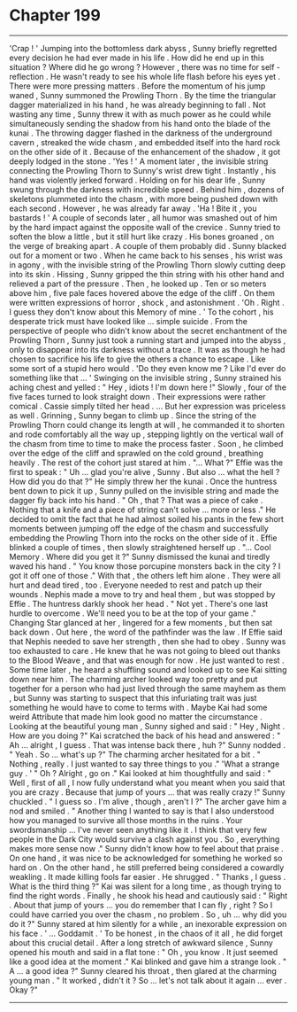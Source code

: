 
# Chapter 199


---

'Crap ! '
Jumping into the bottomless dark abyss , Sunny briefly regretted every decision he had ever made in his life .
How did he end up in this situation ? Where did he go wrong ?
However , there was no time for self - reflection . He wasn't ready to see his whole life flash before his eyes yet .
There were more pressing matters .
Before the momentum of his jump waned , Sunny summoned the Prowling Thorn . By the time the triangular dagger materialized in his hand , he was already beginning to fall . Not wasting any time , Sunny threw it with as much power as he could while simultaneously sending the shadow from his hand onto the blade of the kunai .
The throwing dagger flashed in the darkness of the underground cavern , streaked the wide chasm , and embedded itself into the hard rock on the other side of it . Because of the enhancement of the shadow , it got deeply lodged in the stone .
'Yes ! '
A moment later , the invisible string connecting the Prowling Thorn to Sunny's wrist drew tight . Instantly , his hand was violently jerked forward . Holding on for his dear life , Sunny swung through the darkness with incredible speed . Behind him , dozens of skeletons plummeted into the chasm , with more being pushed down with each second .
However , he was already far away .
'Ha ! Bite it , you bastards ! '
A couple of seconds later , all humor was smashed out of him by the hard impact against the opposite wall of the crevice . Sunny tried to soften the blow a little , but it still hurt like crazy . His bones groaned , on the verge of breaking apart .
A couple of them probably did .
Sunny blacked out for a moment or two . When he came back to his senses , his wrist was in agony , with the invisible string of the Prowling Thorn slowly cutting deep into its skin . Hissing , Sunny gripped the thin string with his other hand and relieved a part of the pressure .
Then , he looked up .
Ten or so meters above him , five pale faces hovered above the edge of the cliff . On them were written expressions of horror , shock , and astonishment .
'Oh . Right . I guess they don't know about this Memory of mine . '
To the cohort , his desperate trick must have looked like … simple suicide . From the perspective of people who didn't know about the secret enchantment of the Prowling Thorn , Sunny just took a running start and jumped into the abyss , only to disappear into its darkness without a trace .
It was as though he had chosen to sacrifice his life to give the others a chance to escape . Like some sort of a stupid hero would .
'Do they even know me ? Like I'd ever do something like that ... '
Swinging on the invisible string , Sunny strained his aching chest and yelled :
" Hey , idiots ! I'm down here !"
Slowly , four of the five faces turned to look straight down . Their expressions were rather comical .
Cassie simply tilted her head .
... But her expression was priceless as well .
Grinning , Sunny began to climb up . Since the string of the Prowling Thorn could change its length at will , he commanded it to shorten and rode comfortably all the way up , stepping lightly on the vertical wall of the chasm from time to time to make the process faster .
Soon , he climbed over the edge of the cliff and sprawled on the cold ground , breathing heavily .
The rest of the cohort just stared at him .
"... What ?"
Effie was the first to speak :
" Uh … glad you're alive , Sunny . But also … what the hell ? How did you do that ?"
He simply threw her the kunai . Once the huntress bent down to pick it up , Sunny pulled on the invisible string and made the dagger fly back into his hand .
" Oh , that ? That was a piece of cake . Nothing that a knife and a piece of string can't solve ... more or less ."
He decided to omit the fact that he had almost soiled his pants in the few short moments between jumping off the edge of the chasm and successfully embedding the Prowling Thorn into the rocks on the other side of it .
Effie blinked a couple of times , then slowly straightened herself up .
"... Cool Memory . Where did you get it ?"
Sunny dismissed the kunai and tiredly waved his hand .
" You know those porcupine monsters back in the city ? I got it off one of those ."
With that , the others left him alone . They were all hurt and dead tired , too . Everyone needed to rest and patch up their wounds .
Nephis made a move to try and heal them , but was stopped by Effie . The huntress darkly shook her head .
" Not yet . There's one last hurdle to overcome . We'll need you to be at the top of your game ."
Changing Star glanced at her , lingered for a few moments , but then sat back down . Out here , the word of the pathfinder was the law . If Effie said that Nephis needed to save her strength , then she had to obey .
Sunny was too exhausted to care . He knew that he was not going to bleed out thanks to the Blood Weave , and that was enough for now .
He just wanted to rest .
Some time later , he heard a shuffling sound and looked up to see Kai sitting down near him . The charming archer looked way too pretty and put together for a person who had just lived through the same mayhem as them , but Sunny was starting to suspect that this infuriating trait was just something he would have to come to terms with .
Maybe Kai had some weird Attribute that made him look good no matter the circumstance .
Looking at the beautiful young man , Sunny sighed and said :
" Hey , Night . How are you doing ?"
Kai scratched the back of his head and answered :
" Ah ... alright , I guess . That was intense back there , huh ?"
Sunny nodded .
" Yeah . So … what's up ?"
The charming archer hesitated for a bit .
" Nothing , really . I just wanted to say three things to you ."
'What a strange guy . '
" Oh ? Alright , go on ."
Kai looked at him thoughtfully and said :
" Well , first of all , I now fully understand what you meant when you said that you are crazy . Because that jump of yours … that was really crazy !"
Sunny chuckled .
" I guess so . I'm alive , though , aren't I ?"
The archer gave him a nod and smiled .
" Another thing I wanted to say is that I also understood how you managed to survive all those months in the ruins . Your swordsmanship … I've never seen anything like it . I think that very few people in the Dark City would survive a clash against you . So , everything makes more sense now ."
Sunny didn't know how to feel about that praise . On one hand , it was nice to be acknowledged for something he worked so hard on . On the other hand , he still preferred being considered a cowardly weakling .
It made killing fools far easier .
He shrugged .
" Thanks , I guess . What is the third thing ?"
Kai was silent for a long time , as though trying to find the right words . Finally , he shook his head and cautiously said :
" Right . About that jump of yours … you do remember that I can fly , right ? So I could have carried you over the chasm , no problem . So , uh … why did you do it ?"
Sunny stared at him silently for a while , an inexorable expression on his face .
' ... Goddamit . '
To be honest , in the chaos of it all , he did forget about this crucial detail .
After a long stretch of awkward silence , Sunny opened his mouth and said in a flat tone :
" Oh , you know . It just seemed like a good idea at the moment ."
Kai blinked and gave him a strange look .
" A … a good idea ?"
Sunny cleared his throat , then glared at the charming young man .
" It worked , didn't it ? So … let's not talk about it again ... ever . Okay ?"

---

